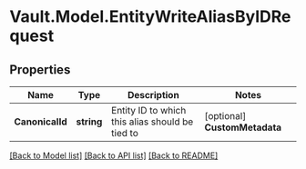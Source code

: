 # Vault.Model.EntityWriteAliasByIDRequest

## Properties

Name | Type | Description | Notes
------------ | ------------- | ------------- | -------------
**CanonicalId** | **string** | Entity ID to which this alias should be tied to | [optional] **CustomMetadata** | **Object** | User provided key-value pairs | [optional] **EntityId** | **string** | Entity ID to which this alias belongs to. This field is deprecated, use canonical_id. | [optional] **MountAccessor** | **string** | (Unused) | [optional] **Name** | **string** | (Unused) | [optional] 

[[Back to Model list]](../README.md#documentation-for-models) [[Back to API list]](../README.md#documentation-for-api-endpoints) [[Back to README]](../README.md)

